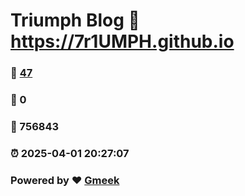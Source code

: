 # Triumph Blog :link: https://7r1UMPH.github.io 
### :page_facing_up: [47](https://7r1UMPH.github.io/tag.html) 
### :speech_balloon: 0 
### :hibiscus: 756843 
### :alarm_clock: 2025-04-01 20:27:07 
### Powered by :heart: [Gmeek](https://github.com/Meekdai/Gmeek)
